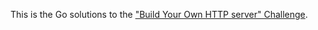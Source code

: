 This is the Go solutions to the
["Build Your Own HTTP server" Challenge](https://app.codecrafters.io/courses/http-server/overview).
